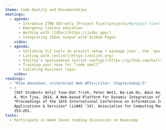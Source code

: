 ```yaml
---
theme: Code Quality and Documentation
meetings:
  - agenda:
      - Introduce ITMD 567–only [Project Five](projects/#project-five)
      - Emergency library education
      - Working with [JSDoc](https://jsdoc.app/)
      - Integrating JSDoc output with GitHub Pages
    video:
  - agenda:
      - Including CLI tools in project setup (`package.json`, the `npx` command)
      - Linting with [eslint](https://eslint.org)
      - Stolley’s opinionated [eslint configs](https://github.com/karlstolley/eslint-config)
      - Training your nose for “code smell”
      - Isolating business logic
    video:
readings:
  - "Mike Amundsen, <cite>Great Web APIs</cite>: Chapter&nbsp;5"
  - >
    [567 Students Only] Tuan-Dat Trinh, Peter Wetz, Ba-Lam Do, Amin Anjomshoaa, Elmar Kiesling, and
    A. Min Tjoa. 2014. A Web-based Platform for Dynamic Integration of Heterogeneous Data. In
    *Proceedings of the 16th International Conference on Information Integration and Web-based
    Applications & Services* (iiWAS '14). Association for Computing Machinery, New York, NY, USA,
    253–261.
tasks:
  - Participate in Week Seven reading discussion on Basecamp
---
```

